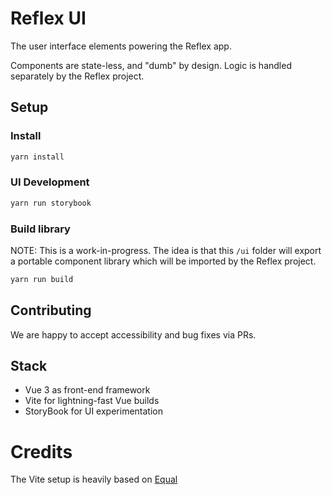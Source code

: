 # Reflex UI

The user interface elements powering the Reflex app.

Components are state-less, and "dumb" by design. Logic is handled separately by the Reflex project.

## Setup

### Install

```bash
yarn install
```

### UI Development

```bash
yarn run storybook
```

### Build library

NOTE: This is a work-in-progress. The idea is that this `/ui` folder will export a portable component library which will be imported by the Reflex project.

```bash
yarn run build
```

## Contributing

We are happy to accept accessibility and bug fixes via PRs.

## Stack

- Vue 3 as front-end framework
- Vite for lightning-fast Vue builds
- StoryBook for UI experimentation

# Credits

The Vite setup is heavily based on [Equal](https://github.com/quatrochan/Equal/)
